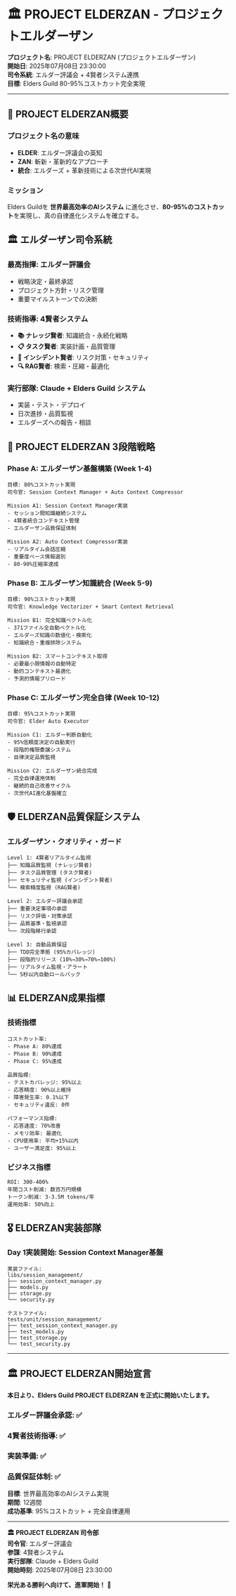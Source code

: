 # 🏛️ PROJECT ELDERZAN - プロジェクトエルダーザン

**プロジェクト名**: PROJECT ELDERZAN (プロジェクトエルダーザン)  
**開始日**: 2025年07月08日 23:30:00  
**司令系統**: エルダー評議会 + 4賢者システム連携  
**目標**: Elders Guild 80-95%コストカット完全実現  

---

## 🎯 **PROJECT ELDERZAN概要**

### **プロジェクト名の意味**
- **ELDER**: エルダー評議会の英知
- **ZAN**: 斬新・革新的なアプローチ
- **統合**: エルダーズ + 革新技術による次世代AI実現

### **ミッション**
Elders Guildを **世界最高効率のAIシステム** に進化させ、**80-95%のコストカット**を実現し、真の自律進化システムを確立する。

## 🏛️ **エルダーザン司令系統**

### **最高指揮**: エルダー評議会
- 戦略決定・最終承認
- プロジェクト方針・リスク管理
- 重要マイルストーンでの決断

### **技術指導**: 4賢者システム
- **📚 ナレッジ賢者**: 知識統合・永続化戦略
- **📋 タスク賢者**: 実装計画・品質管理
- **🚨 インシデント賢者**: リスク対策・セキュリティ
- **🔍 RAG賢者**: 検索・圧縮・最適化

### **実行部隊**: Claude + Elders Guild システム
- 実装・テスト・デプロイ
- 日次進捗・品質監視
- エルダーズへの報告・相談

## 🚀 **PROJECT ELDERZAN 3段階戦略**

### **Phase A: エルダーザン基盤構築** (Week 1-4)
```
目標: 80%コストカット実現
司令官: Session Context Manager + Auto Context Compressor

Mission A1: Session Context Manager実装
- セッション間知識継続システム
- 4賢者統合コンテキスト管理
- エルダーザン品質保証体制

Mission A2: Auto Context Compressor実装  
- リアルタイム会話圧縮
- 重要度ベース情報選別
- 80-90%圧縮率達成
```

### **Phase B: エルダーザン知識統合** (Week 5-9)
```
目標: 90%コストカット実現
司令官: Knowledge Vectorizer + Smart Context Retrieval

Mission B1: 完全知識ベクトル化
- 371ファイル全自動ベクトル化
- エルダーズ知識の数値化・検索化
- 知識統合・重複排除システム

Mission B2: スマートコンテキスト取得
- 必要最小限情報の自動特定
- 動的コンテキスト最適化
- 予測的情報プリロード
```

### **Phase C: エルダーザン完全自律** (Week 10-12)
```
目標: 95%コストカット実現
司令官: Elder Auto Executor

Mission C1: エルダー判断自動化
- 95%信頼度決定の自動実行
- 段階的権限委譲システム
- 自律決定品質監視

Mission C2: エルダーザン統合完成
- 完全自律運用体制
- 継続的自己改善サイクル
- 次世代AI進化基盤確立
```

## 🛡️ **ELDERZAN品質保証システム**

### **エルダーザン・クオリティ・ガード**
```
Level 1: 4賢者リアルタイム監視
├── 知識品質監視 (ナレッジ賢者)
├── タスク品質管理 (タスク賢者)  
├── セキュリティ監視 (インシデント賢者)
└── 検索精度監視 (RAG賢者)

Level 2: エルダー評議会承認
├── 重要決定事項の承認
├── リスク評価・対策承認
├── 品質基準・監視承認
└── 次段階移行承認

Level 3: 自動品質保証
├── TDD完全準拠 (95%カバレッジ)
├── 段階的リリース (10%→30%→70%→100%)
├── リアルタイム監視・アラート
└── 5秒以内自動ロールバック
```

## 📊 **ELDERZAN成果指標**

### **技術指標**
```
コストカット率:
- Phase A: 80%達成
- Phase B: 90%達成  
- Phase C: 95%達成

品質指標:
- テストカバレッジ: 95%以上
- 応答精度: 90%以上維持
- 障害発生率: 0.1%以下
- セキュリティ違反: 0件

パフォーマンス指標:
- 応答速度: 70%改善
- メモリ効率: 最適化
- CPU使用率: 平均+15%以内
- ユーザー満足度: 95%以上
```

### **ビジネス指標**
```
ROI: 300-400%
年間コスト削減: 数百万円規模
トークン削減: 3-3.5M tokens/年
運用効率: 50%向上
```

## 🎖️ **ELDERZAN実装部隊**

### **Day 1実装開始: Session Context Manager基盤**
```
実装ファイル:
libs/session_management/
├── session_context_manager.py
├── models.py  
├── storage.py
└── security.py

テストファイル:
tests/unit/session_management/
├── test_session_context_manager.py
├── test_models.py
├── test_storage.py
└── test_security.py
```

---

## 🏛️ **PROJECT ELDERZAN開始宣言**

**本日より、Elders Guild PROJECT ELDERZAN を正式に開始いたします。**

### **エルダー評議会承認**: ✅ 
### **4賢者技術指導**: ✅
### **実装準備**: ✅
### **品質保証体制**: ✅

**目標**: 世界最高効率のAIシステム実現  
**期間**: 12週間  
**成功基準**: 95%コストカット + 完全自律運用  

---

**🏛️ PROJECT ELDERZAN 司令部**  
**司令官**: エルダー評議会  
**参謀**: 4賢者システム  
**実行部隊**: Claude + Elders Guild  
**開始時刻**: 2025年07月08日 23:30:00  

**栄光ある勝利へ向けて、進軍開始！** 🚀